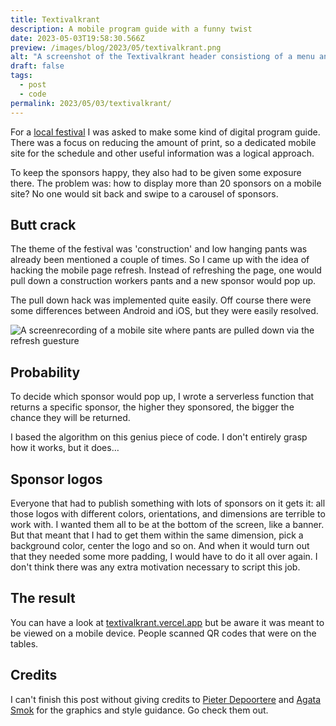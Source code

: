 ```yaml
---
title: Textivalkrant
description: A mobile program guide with a funny twist
date: 2023-05-03T19:58:30.566Z
preview: /images/blog/2023/05/textivalkrant.png
alt: "A screenshot of the Textivalkrant header consistiong of a menu and a rockstar construction worker on a wrecking ball."
draft: false
tags:
  - post
  - code
permalink: 2023/05/03/textivalkrant/
---
```


For a [local festival](https://textival.be) I was asked to make some kind of digital program guide. There was a focus on reducing the amount of print, so a dedicated mobile site for the schedule and other useful information was a logical approach.

To keep the sponsors happy, they also had to be given some exposure there. The problem was: how to display more than 20 sponsors on a mobile site? No one would sit back and swipe to a carousel of sponsors.

## Butt crack

The theme of the festival was 'construction' and low hanging pants was already been mentioned a couple of times. So I came up with the idea of hacking the mobile page refresh. Instead of refreshing the page, one would pull down a construction workers pants and a new sponsor would pop up.

The pull down hack was implemented quite easily. Off course there were some differences between Android and iOS, but they were easily resolved.

![A screenrecording of a mobile site where pants are pulled down via the refresh guesture](/images/blog/2023/05/textpull.webp)

## Probability

To decide which sponsor would pop up, I wrote a serverless function that returns a specific sponsor, the higher they sponsored, the bigger the chance they will be returned.

I based the algorithm on this genius piece of code. I don't entirely grasp how it works, but it does…

<script src="https://gist.github.com/alesmenzel/6164543b3d018df7bcaf6c5f9e6a841e.js"></script>

## Sponsor logos

Everyone that had to publish something with lots of sponsors on it gets it: all those logos with different colors, orientations, and dimensions are terrible to work with. I wanted them all to be at the bottom of the screen, like a banner. But that meant that I had to get them within the same dimension, pick a background color, center the logo and so on. And when it would turn out that they needed some more padding, I would have to do it all over again. I don't think there was any extra motivation necessary to script this job.

<script src="https://gist.github.com/SimonVanherweghe/a7d64572b0f27a665ab941df7c60e3ab.js"></script>

## The result

You can have a look at [textivalkrant.vercel.app](https://textivalkrant.vercel.app) but be aware it was meant to be viewed on a mobile device. People scanned QR codes that were on the tables.

## Credits

I can't finish this post without giving credits to [Pieter Depoortere](https://www.instagram.com/pieter.depoortere/) and [Agata Smok](https://www.agatasmok.be/) for the graphics and style guidance. Go check them out.
